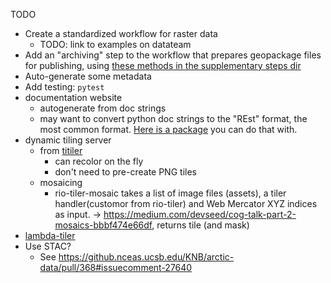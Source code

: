 TODO

- Create a standardized workflow for raster data
	- TODO: link to examples on datateam
- Add an "archiving" step to the workflow that prepares geopackage files for publishing, using [these methods in the supplementary steps dir](https://github.com/PermafrostDiscoveryGateway/viz-staging/blob/main/supplementary_steps/archive_vector_tiles.py)
- Auto-generate some metadata
- Add testing: `pytest`
- documentation website
	- autogenerate from doc strings
	- may want to convert python doc strings to the "REst" format, the most common format. [Here is a package](https://github.com/dadadel/pyment) you can do that with.
- dynamic tiling server
	- from [titiler](https://developmentseed.org/titiler/dynamic_tiling/)
		- can recolor on the fly
		- don't need to pre-create PNG tiles
	- mosaicing
		- rio-tiler-mosaic takes a list of image files (assets), a tiler handler(customor from rio-tiler) and Web Mercator XYZ indices as input. -> https://medium.com/devseed/cog-talk-part-2-mosaics-bbbf474e66df, returns tile (and mask)
- [lambda-tiler](https://github.com/vincentsarago/lambda-tiler)
- Use STAC?
	- See https://github.nceas.ucsb.edu/KNB/arctic-data/pull/368#issuecomment-27640